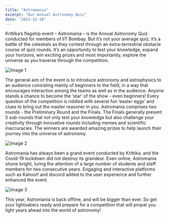 ```yaml
---
title: "Astromania"
excerpt: "Our Annual Astronomy Quiz"
date: "2022-12-18"
---
```

 
Krittika’s flagship event - Astromania - is the Annual Astronomy Quiz conducted for members of IIT Bombay. But it’s not your average quiz; it’s a battle of the celestials as they contest through an extra-terrestrial obstacle course of quiz rounds. It’s an opportunity to test your knowledge, expand your horizons, win exciting prizes and most importantly, explore the universe as you traverse through the competition. 
 
![Image 1](/img/blogsAndEvents/astromania/img1.jpeg#eventImg)


 
The general aim of the event is to introduce astronomy and astrophysics to an audience consisting mainly of beginners to the field, in a way that encourages interaction among the teams as well as in the audience. Anyone stands a chance to become the ‘star’ of the show - even beginners! Every question of the competition is riddled with several fun ‘easter eggs’ and clues to bring out the master reasoner in you. Astromania comprises two rounds - the Preliminary Round and the Finals. The Finals generally present 5 sub-rounds that not only test your knowledge but also challenge your creativity through innovative rounds including memes and scientific inaccuracies. The winners are awarded amazing prizes to help launch their journey into the universe of astronomy. 

![Image 2](/img/blogsAndEvents/astromania/img2.jpeg#eventImg)
 

Astromania has always been a grand event conducted by Krittika, and the Covid-19 lockdown did not destroy its grandeur. Even online, Astromania shone bright, luring the attention of a large number of students and staff members for two consecutive years. Engaging and interactive platforms such as Kahoot! and discord added to the user experience and further enhanced the event. 
 
![Image 3](/img/blogsAndEvents/astromania/img3.jpeg#eventImg)

This year, Astromania is back offline, and will be bigger than ever. So get your lightsabers  ready and prepare for a competition that will propel you light years ahead into the world of astronomy!

